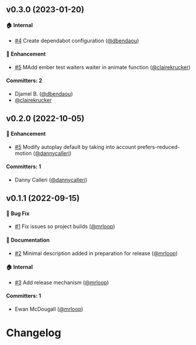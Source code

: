 


## v0.3.0 (2023-01-20)

#### :house: Internal
* [#4](https://github.com/qonto/ember-lottie/pull/4) Create dependabot configuration ([@dbendaou](https://github.com/dbendaou))

#### :rocket: Enhancement
* [#5](https://github.com/qonto/ember-lottie/pull/21) MAdd ember test waiters waiter in animate function ([@clairekrucker](https://github.com/clairekrucker))

#### Committers: 2
- Djamel B. ([@dbendaou](https://github.com/dbendaou))
- [@clairekrucker](https://github.com/clairekrucker)

## v0.2.0 (2022-10-05)

#### :rocket: Enhancement
* [#5](https://github.com/qonto/ember-lottie/pull/5) Modify autoplay default by taking into account prefers-reduced-motion ([@dannycalleri](https://github.com/dannycalleri))

#### Committers: 1
- Danny Calleri ([@dannycalleri](https://github.com/dannycalleri))


## v0.1.1 (2022-09-15)

#### :bug: Bug Fix
* [#1](https://github.com/qonto/ember-lottie/pull/1) Fix issues so project builds ([@mrloop](https://github.com/mrloop))

#### :memo: Documentation
* [#2](https://github.com/qonto/ember-lottie/pull/2) Minimal description added in preparation for release ([@mrloop](https://github.com/mrloop))

#### :house: Internal
* [#3](https://github.com/qonto/ember-lottie/pull/3) Add release mechanism ([@mrloop](https://github.com/mrloop))

#### Committers: 1
- Ewan McDougall ([@mrloop](https://github.com/mrloop))

# Changelog
